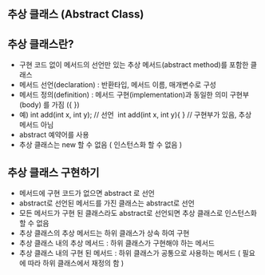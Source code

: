 ## 추상 클래스 (Abstract Class)

## 추상 클래스란?

- 구현 코드 없이 메서드의 선언만 있는 추상 메서드(abstract method)를 포함한 클래스
- 메서드 선언(declaration) : 반환타입, 메서드 이름, 매개변수로 구성
- 메서드 정의(definition) : 메서드 구현(implementation)과 동일한 의미 구현부(body) 를 가짐 ({ })
- 예) int add(int x, int y); // 선언  int add(int x, int y){ } // 구현부가 있음, 추상 메서드 아님
- abstract 예약어를 사용
- 추상 클래스는 new 할 수 없음 ( 인스턴스화 할 수 없음 )

## 추상 클래스 구현하기

- 메서드에 구현 코드가 없으면 abstract 로 선언
- abstract로 선언된 메서드를 가진 클래스는 abstract로 선언
- 모든 메서드가 구현 된 클래스라도 abstract로 선언되면 추상 클래스로 인스턴스화 할 수 없음
- 추상 클래스의 추상 메서드는 하위 클래스가 상속 하여 구현
- 추상 클래스 내의 추상 메서드 : 하위 클래스가 구현해야 하는 메서드
- 추상 클래스 내의 구현 된 메서드 : 하위 클래스가 공통으로 사용하는 메서드 ( 필요에 따라 하위 클래스에서 재정의 함 )